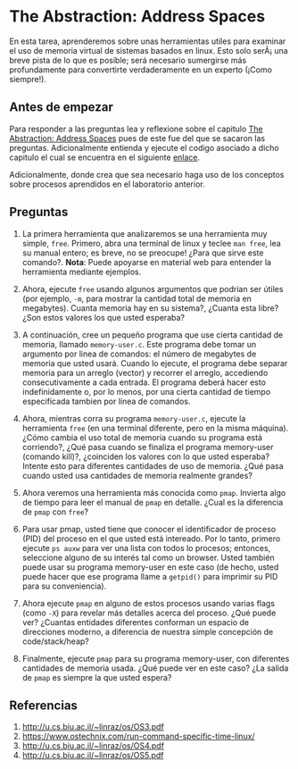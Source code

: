 # The Abstraction: Address Spaces #

En esta tarea, aprenderemos sobre unas herramientas utiles para examinar el uso de memoria virtual de sistemas basados en linux. 
Esto solo serÃ¡ una breve pista de lo que es posible; será necesario sumergirse más profundamente para convertirte verdaderamente 
en un experto (¡Como siempre!).

## Antes de empezar ##

Para responder a las preguntas lea y reflexione sobre el capitulo [The Abstraction: Address Spaces]( http://pages.cs.wisc.edu/~remzi/OSTEP/vm-intro.pdf) pues de este fue del que se sacaron las preguntas. Adicionalmente entienda y ejecute el codigo asociado a dicho capitulo el cual se encuentra en el siguiente [enlace](https://github.com/remzi-arpacidusseau/ostep-code/tree/master/vm-intro). 

Adicionalmente, donde crea que sea necesario haga uso de los conceptos sobre procesos aprendidos en el laboratorio anterior.

## Preguntas ##

1. La primera herramienta que analizaremos se una herramienta muy simple, ```free```. Primero, abra una terminal de linux y 
teclee ```man free```, lea su manual entero; es breve, no se preocupe! ¿Para que sirve este comando?. **Nota**: Puede apoyarse en 
material web para entender la herramienta mediante ejemplos.

2. Ahora, ejecute ```free``` usando algunos argumentos que podrían ser útiles (por ejemplo, ```-m```, para mostrar 
la cantidad total de memoria en megabytes). Cuanta memoria hay en su sistema?, ¿Cuanta esta libre? 
¿Son estos valores los que usted esperaba?

3. A continuación, cree un pequeño programa que use cierta cantidad de memoria, llamado ```memory-user.c```. 
Este programa debe tomar un argumento por linea de comandos: el número de megabytes de memoria que usted usará. 
Cuando lo ejecute, el programa debe separar memoria para un arreglo (vector) y recorrer el arreglo, 
accediendo consecutivamente a cada entrada. El programa deberá hacer esto indefinidamente o, 
por lo menos, por una cierta cantidad de tiempo especificada tambien por línea de comandos.

4. Ahora, mientras corra su programa ```memory-user.c```, ejecute la herramienta ```free``` (en una terminal diferente, 
pero en la misma máquina). ¿Cómo cambia el uso total de memoria cuando su programa está corriendo?,
¿Qué pasa cuando se finaliza el programa memory-user (comando kill)?, ¿coinciden los valores con lo que usted esperaba? 
Intente esto para diferentes cantidades de uso de memoria. ¿Qué pasa cuando usted usa cantidades de memoria realmente grandes?

5. Ahora veremos una herramienta más conocida como ```pmap```. Invierta algo de tiempo para leer el manual de ```pmap``` 
en detalle. ¿Cual es la diferencia de ```pmap``` con ```free```?

6. Para usar pmap, usted tiene que conocer el identificador de proceso (PID) del proceso en el que usted está intereado. 
Por lo tanto, primero ejecute ```ps auxw``` para ver una lista con todos lo procesos; entonces, 
seleccione alguno de su interés tal como un browser. Usted también puede usar su programa memory-user en este caso 
(de hecho, usted puede hacer que ese programa llame a ```getpid()``` para imprimir su PID para su conveniencia).

7. Ahora ejecute ```pmap``` en alguno de estos procesos usando varias flags (como ```-X```) para revelar más detalles 
acerca del proceso. ¿Qué puede ver? ¿Cuantas entidades diferentes conforman un espacio de direcciones moderno, a diferencia de 
nuestra simple concepción de code/stack/heap?

8. Finalmente, ejecute ```pmap``` para su programa memory-user, con diferentes cantidades de memoria usada. ¿Qué puede ver en este caso?  ¿La salida de ```pmap``` es siempre la que usted espera?

## Referencias ##

1. http://u.cs.biu.ac.il/~linraz/os/OS3.pdf
2. https://www.ostechnix.com/run-command-specific-time-linux/
3. http://u.cs.biu.ac.il/~linraz/os/OS4.pdf
4. http://u.cs.biu.ac.il/~linraz/os/OS5.pdf
